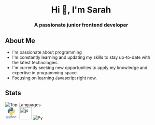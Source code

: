 <!DOCTYPE html>
<html>

<body>
    <h1 align="center">Hi 👋, I'm Sarah</h1>
    <h3 align="center">A passionate junior frontend developer</h3>


  <h2>About Me</h2>
  <ul>
    <li>I'm passionate about programming </li>
    <li>I'm constantly learning and updating my skills to stay up-to-date with the latest technologies.</li>    <li>I'm currently seeking new opportunities to apply my knowledge and expertise in programming space.</li>
    <li>Focusing on learning Javascript right now.</li>
  </ul>
</div>
<div id="stats">
  <h2>Stats</h2>
  <img src="https://github-readme-stats.vercel.app/api/top-langs/?username=sarahwkh9&layout=compact&theme=vision-friendly-dark" alt="Top Languages"/>
</div>

<div>
  <img src="https://github.com/devicons/devicon/blob/master/icons/python/python-original-wordmark.svg" title="Python" alt="Py" width="40" height="40"/>&nbsp;
    <img src="https://www.pngitem.com/pimgs/m/681-6810582_javascript-logo-svg-hd-png-download.png" title="js" width="40" height="40"/>
          <img src="https://vectorified.com/images/react-js-icon-33.jpg "title="React" alt="Py" width="40" height="40"/>
  <div>


</body>





</html>

